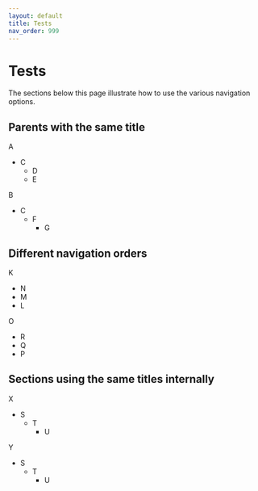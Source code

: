 ```yaml
---
layout: default
title: Tests
nav_order: 999
---
```

# Tests

The sections below this page illustrate how to use the various navigation options.

## Parents with the same title

A
- C
  - D
  - E

B
- C
  - F
    - G

## Different navigation orders

K
- N
- M
- L

O
- R
- Q
- P

## Sections using the same titles internally

X
- S
  - T
    - U

Y
- S
  - T
    - U
